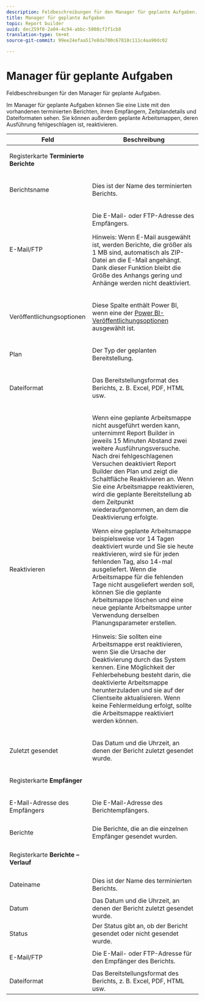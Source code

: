 ```yaml
---
description: Feldbeschreibungen für den Manager für geplante Aufgaben.
title: Manager für geplante Aufgaben
topic: Report builder
uuid: dec259f0-2a04-4c94-abbc-5008cf2f1cb8
translation-type: tm+mt
source-git-commit: 99ee24efaa517e8da700c67818c111c4aa90dc02

---
```



# Manager für geplante Aufgaben

Feldbeschreibungen für den Manager für geplante Aufgaben.

Im Manager für geplante Aufgaben können Sie eine Liste mit den vorhandenen terminierten Berichten, ihren Empfängern, Zeitplandetails und Dateiformaten sehen. Sie können außerdem geplante Arbeitsmappen, deren Ausführung fehlgeschlagen ist, reaktivieren.

<table id="table_21B07A0B5F1D4435A4E882E45A7A6B6E"> 
 <thead> 
  <tr> 
   <th colname="col1" class="entry"> Feld </th> 
   <th colname="col2" class="entry"> Beschreibung </th> 
  </tr> 
 </thead>
 <tbody> 
  <tr> 
   <td colname="col1"> <p>Registerkarte <b>Terminierte Berichte </b> </p> </td> 
   <td colname="col2"> </td> 
  </tr> 
  <tr> 
   <td colname="col1"> <p>Berichtsname </p> </td> 
   <td colname="col2"> <p>Dies ist der Name des terminierten Berichts. </p> </td> 
  </tr> 
  <tr> 
   <td colname="col1"> <p> E-Mail/FTP </p> </td> 
   <td colname="col2"> <p>Die E-Mail- oder FTP-Adresse des Empfängers. </p> <p>Hinweis: Wenn E-Mail ausgewählt ist, werden Berichte, die größer als 1 MB sind, automatisch als ZIP-Datei an die E-Mail angehängt. Dank dieser Funktion bleibt die Größe des Anhangs gering und Anhänge werden nicht deaktiviert. </p> </td> 
  </tr> 
  <tr> 
   <td colname="col1"> <p>Veröffentlichungsoptionen </p> </td> 
   <td colname="col2"> <p>Diese Spalte enthält Power BI, wenn eine der <a href="/help/analyze/report-builder/c-publish-power-bi/integration-power-bi.md"  > Power BI-Veröffentlichungsoptionen</a> ausgewählt ist. </p> </td> 
  </tr> 
  <tr> 
   <td colname="col1"> <p>Plan </p> </td> 
   <td colname="col2"> <p>Der Typ der geplanten Bereitstellung. </p> </td> 
  </tr> 
  <tr> 
   <td colname="col1"> <p> Dateiformat </p> </td> 
   <td colname="col2"> <p> Das Bereitstellungsformat des Berichts, z. B. Excel, PDF, HTML usw. </p> </td> 
  </tr> 
  <tr> 
   <td colname="col1"> <p>Reaktivieren </p> </td> 
   <td colname="col2"> <p>Wenn eine geplante Arbeitsmappe nicht ausgeführt werden kann, unternimmt Report Builder in jeweils 15 Minuten Abstand zwei weitere Ausführungsversuche. Nach drei fehlgeschlagenen Versuchen deaktiviert Report Builder den Plan und zeigt die Schaltfläche <span class="wintitle">Reaktivieren</span> an. Wenn Sie eine Arbeitsmappe reaktivieren, wird die geplante Bereitstellung ab dem Zeitpunkt wiederaufgenommen, an dem die Deaktivierung erfolgte. </p> <p>Wenn eine geplante Arbeitsmappe beispielsweise vor 14 Tagen deaktiviert wurde und Sie sie heute reaktivieren, wird sie für jeden fehlenden Tag, also 14-mal ausgeliefert. Wenn die Arbeitsmappe für die fehlenden Tage nicht ausgeliefert werden soll, können Sie die geplante Arbeitsmappe löschen und eine neue geplante Arbeitsmappe unter Verwendung derselben Planungsparameter erstellen. </p> <p> <p>Hinweis: Sie sollten eine Arbeitsmappe erst reaktivieren, wenn Sie die Ursache der Deaktivierung durch das System kennen. Eine Möglichkeit der Fehlerbehebung besteht darin, die deaktivierte Arbeitsmappe herunterzuladen und sie auf der Clientseite aktualisieren. Wenn keine Fehlermeldung erfolgt, sollte die Arbeitsmappe reaktiviert werden können. </p> </p> </td> 
  </tr> 
  <tr> 
   <td colname="col1"> <p>Zuletzt gesendet </p> </td> 
   <td colname="col2"> <p>Das Datum und die Uhrzeit, an denen der Bericht zuletzt gesendet wurde. </p> </td> 
  </tr> 
  <tr> 
   <td colname="col1"> <p>Registerkarte <b>Empfänger </b> </p> </td> 
   <td colname="col2"> </td> 
  </tr> 
  <tr> 
   <td colname="col1"> <p>E-Mail-Adresse des Empfängers </p> </td> 
   <td colname="col2"> Die E-Mail-Adresse des Berichtempfängers. </td> 
  </tr> 
  <tr> 
   <td colname="col1"> <p>Berichte </p> </td> 
   <td colname="col2"> Die Berichte, die an die einzelnen Empfänger gesendet wurden. </td> 
  </tr> 
  <tr> 
   <td colname="col1"> <p>Registerkarte <b>Berichte – Verlauf</b> </p> </td> 
   <td colname="col2"> </td> 
  </tr> 
  <tr> 
   <td colname="col1"> <p>Dateiname </p> </td> 
   <td colname="col2"> Dies ist der Name des terminierten Berichts. </td> 
  </tr> 
  <tr> 
   <td colname="col1"> <p>Datum </p> </td> 
   <td colname="col2"> Das Datum und die Uhrzeit, an denen der Bericht zuletzt gesendet wurde. </td> 
  </tr> 
  <tr> 
   <td colname="col1"> <p>Status </p> </td> 
   <td colname="col2"> Der Status gibt an, ob der Bericht gesendet oder nicht gesendet wurde. </td> 
  </tr> 
  <tr> 
   <td colname="col1"> <p>E-Mail/FTP </p> </td> 
   <td colname="col2"> Die E-Mail- oder FTP-Adresse für den Empfänger des Berichts. </td> 
  </tr> 
  <tr> 
   <td colname="col1"> <p>Dateiformat </p> </td> 
   <td colname="col2"> Das Bereitstellungsformat des Berichts, z. B. Excel, PDF, HTML usw. </td> 
  </tr> 
 </tbody> 
</table>
